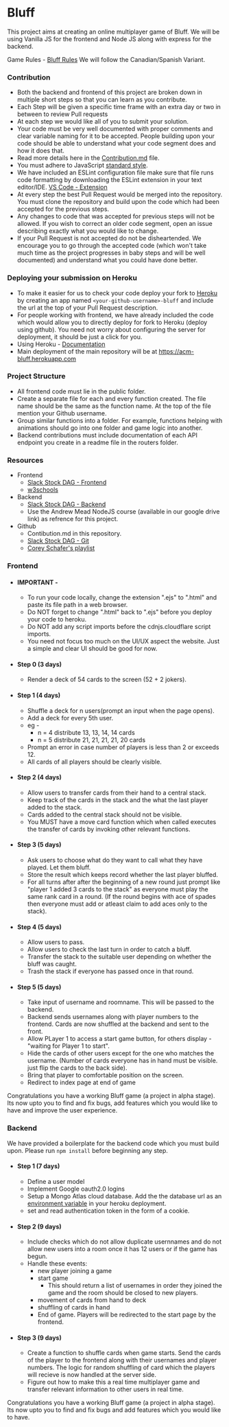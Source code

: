 # Bluff
This project aims at creating an online multiplayer game of Bluff. We will be using Vanilla JS for the frontend and Node JS along with express for the backend.

Game Rules - [Bluff Rules](https://en.wikipedia.org/wiki/Cheat_(game)) We will follow the Canadian/Spanish Variant.

### Contribution 
- Both the backend and frontend of this project are broken down in multiple short steps so that you can learn as you contribute.
- Each Step will be given a specific time frame with an extra day or two in between to review Pull requests
- At each step we would like all of you to submit your solution.
- Your code must be very well documented with proper comments and clear variable naming for it to be accepted. People building upon your code should be able to understand what your code segment does and how it does that.
- Read more details here in the [Contribution.md](https://github.com/pratham1002/bluff/blob/master/Contribution.md) file.
- You must adhere to JavaScript [standard style](https://standardjs.com/rules.html).
- We have included an ESLint configuration file make sure that file runs code formatting by downloading the ESLint extension in your text editor/IDE. [VS Code - Extension](https://marketplace.visualstudio.com/items?itemName=dbaeumer.vscode-eslint)
- At every step the best Pull Request would be merged into the repository. You must clone the repository and build upon the code which had been accepted for the previous steps.
- Any changes to code that was accepted for previous steps will not be allowed. If you wish to correct an older code segment, open an issue describing exactly what you would like to change.
- If your Pull Request is not accepted do not be disheartended. We encourage you to go through the accepted code (which won't take much time as the project progresses in baby steps and will be well documented) and understand what you could have done better.

### Deploying your submission on Heroku
  - To make it easier for us to check your code deploy your fork to [Heroku](www.heroku.com) by creating an app named `<your-github-username>-bluff` and include the url at the top of your Pull Request description.
  - For people working with frontend, we have already included the code which would allow you to directly deploy for fork to Heroku (deploy using github). You need not worry about configuring the server for deployment, it should be just a click for you.
  - Using Heroku - [Documentation](https://devcenter.heroku.com/articles/github-integration#:~:text=Heroku%20integrates%20with%20GitHub%20to,to%20the%20specified%20GitHub%20repo)
  - Main deployment of the main repository will be at https://acm-bluff.herokuapp.com

### Project Structure
- All frontend code must lie in the public folder.
- Create a separate file for each and every function created. The file name should be the same as the function name. At the top of the file mention your Github username.
- Group similar functions into a folder. For example, functions helping with animations should go into one folder and game logic into another.
- Backend contributions must include documentation of each API endpoint you create in a readme file in the routers folder.

### Resources
- Frontend 
  - [Slack Stock DAG - Frontend](https://github.com/bitsacm/Slack-Stock-DAG/blob/master/frontend.md)
  - [w3schools](https://www.w3schools.com/)
- Backend 
  - [Slack Stock DAG - Backend](https://github.com/bitsacm/Slack-Stock-DAG/blob/master/backend.md)
  - Use the Andrew Mead NodeJS course (available in our google drive link) as refrence for this project.
- Github 
  - Contibution.md in this repository.
  - [Slack Stock DAG - Git](https://github.com/bitsacm/Slack-Stock-DAG/blob/master/open_source.md)
  - [Corey Schafer's playlist](https://www.youtube.com/playlist?list=PL-osiE80TeTuRUfjRe54Eea17-YfnOOAx)
  
### Frontend
- #### IMPORTANT - 
  - To run your code locally, change the extension ".ejs" to ".html" and paste its file path in a web browser.
  - Do NOT forget to change ".html" back to ".ejs" before you deploy your code to heroku.
  - Do NOT add any script imports before the cdnjs.cloudflare script imports. 
  - You need not focus too much on the UI/UX aspect the website. Just a simple and clear UI should be good for now.
- #### Step 0 (3 days)
  - Render a deck of 54 cards to the screen (52 + 2 jokers).
  
- #### Step 1 (4 days)
  - Shuffle a deck for n users(prompt an input when the page opens).
  - Add a deck for every 5th user.
  - eg - 
    - n = 4 distribute 13, 13, 14, 14 cards
    - n = 5 distribute 21, 21, 21, 21, 20 cards
  - Prompt an error in case number of players is less than 2 or exceeds 12.
  - All cards of all players should be clearly visible.
  
- #### Step 2 (4 days)
  - Allow users to transfer cards from their hand to a central stack. 
  - Keep track of the cards in the stack and the what the last player added to the stack.
  - Cards added to the central stack should not be visible.
  - You MUST have a move card function which when called executes the transfer of cards by invoking other relevant functions.

- #### Step 3 (5 days)
  - Ask users to choose what do they want to call what they have played. Let them bluff.
  - Store the result which keeps record whether the last player bluffed.
  - For all turns after after the beginning of a new round just prompt like "player 1 added 3 cards to the stack" as everyone must play the same rank card in a round. (If the round begins with ace of spades then everyone must add or atleast claim to add aces only to the stack).
  
- #### Step 4 (5 days)
  - Allow users to pass. 
  - Allow users to check the last turn in order to catch a bluff.
  - Transfer the stack to the suitable user depending on whether the bluff was caught.
  - Trash the stack if everyone has passed once in that round.
 
- #### Step 5 (5 days)
  - Take input of username and roomname. This will be passed to the backend.
  - Backend sends usernames along with player numbers to the frontend. Cards are now shuffled at the backend and sent to the front.
  - Allow PLayer 1 to access a start game button, for others display - "waiting for Player 1 to start".
  - Hide the cards of other users except for the one who matches the username. (Number of cards everyone has in hand must be visible. just flip the cards to the back side).
  - Bring that player to comfortable position on the screen.
  - Redirect to index page at end of game
  
Congratulations you have a working Bluff game (a project in alpha stage). Its now upto you to find and fix bugs, add features which you would like to have and improve the user experience.
  
### Backend
We have provided a boilerplate for the backend code which you must build upon. Please run `npm install` before beginning any step.
- #### Step 1 (7 days)
  - Define a user model
  - Implement Google oauth2.0 logins
  - Setup a Mongo Atlas cloud database. Add the the database url as an [environment variable](https://devcenter.heroku.com/articles/config-vars) in your heroku deployment. 
  - set and read authentication token in the form of a cookie.
- #### Step 2 (9 days)
  - Include checks which do not allow duplicate usernnames and do not allow new users into a room once it has 12 users or if the game has begun.
  - Handle these events:
    - new player joining a game
    - start game
      - This should return a list of usernames in order they joined the game and the room should be closed to new players.
    - movement of cards from hand to deck
    - shuffling of cards in hand
    - End of game. Players will be redirected to the start page by the frontend.
    
 - #### Step 3 (9 days)
    - Create a function to shuffle cards when game starts. Send the cards of the player to the frontend along with their usernames and player numbers. The logic for random shuffling of card which the players will recieve is now handled at the server side.
    - Figure out how to make this a real time multiplayer game and transfer relevant information to other users in real time.
  
Congratulations you have a working Bluff game (a project in alpha stage). Its now upto you to find and fix bugs and add features which you would like to have.
